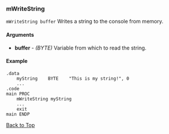 ### mWriteString
`mWriteString buffer`
Writes a string to the console from memory.
#### Arguments
+ **buffer** - _(BYTE)_ Variable from which to read the string.
#### Example
```
.data
    myString    BYTE    "This is my string!", 0
    ...
.code
main PROC
    mWriteString myString
    ...
    exit
main ENDP
```

[Back to Top](../CustomMacros.md)
